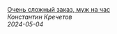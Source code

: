 <!--2024-05-04 04:25:20-->
<div class="yb">
  <a class="nodecor" href="/index.html?rabota/ochen_slojnyj_zakaz_muj_na_chas">
    <img class="preview" data-videoid="6ty-Kwjy4uQ" src="https://i3.ytimg.com/vi/6ty-Kwjy4uQ/hqdefault.jpg" align="middle" alt="">
  </a>
  <div class="inlbl text">
    <a class="nodecor" href="/index.html?rabota/ochen_slojnyj_zakaz_muj_na_chas">Очень сложный заказ, муж на час</a><br>
    <i class="smaller2">Константин Кречетов</i><br>
    <i class="smaller3">2024-05-04</i>
  </div>
</div>
